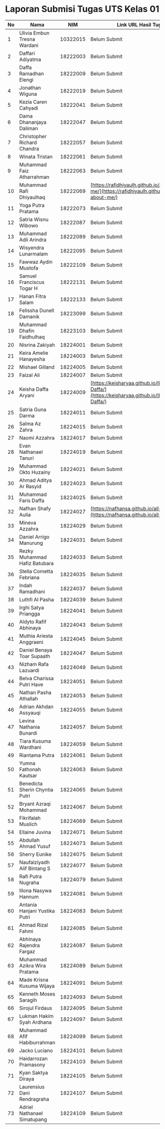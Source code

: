 # Laporan Submisi Tugas UTS Kelas 01

| No | Nama | NIM | Link URL Hasil Tugas |
|----|------|-----|-----------------------|
| 1 | Ulivia Embun Tresna Wardani | 10322015 | Belum Submit |
| 2 | Daffari Adiyatma | 18222003 | Belum Submit |
| 3 | Daffa Ramadhan Elengi | 18222009 | Belum Submit |
| 4 | Jonathan Wiguna | 18222019 | Belum Submit |
| 5 | Kezia Caren Cahyadi | 18222041 | Belum Submit |
| 6 | Dama Dhananjaya Daliman | 18222047 | Belum Submit |
| 7 | Christopher Richard Chandra | 18222057 | Belum Submit |
| 8 | Winata Tristan | 18222061 | Belum Submit |
| 9 | Muhammad Faiz Atharrahman | 18222063 | Belum Submit |
| 10 | Muhammad Rafi Dhiyaulhaq | 18222069 | [https://rafidhiyaulh.github.io/all-about-me/](https://rafidhiyaulh.github.io/all-about-me/) |
| 11 | Yoga Putra Pratama | 18222073 | Belum Submit |
| 12 | Satria Wisnu Wibowo | 18222087 | Belum Submit |
| 13 | Muhammad Adli Arindra | 18222089 | Belum Submit |
| 14 | Wisyendra Lunarmalam | 18222095 | Belum Submit |
| 15 | Fawwaz Aydin Mustofa | 18222109 | Belum Submit |
| 16 | Samuel Franciscus Togar H | 18222131 | Belum Submit |
| 17 | Hanan Fitra Salam | 18222133 | Belum Submit |
| 18 | Felissha Dunell Damanik | 18223099 | Belum Submit |
| 19 | Muhammad Dhafin Faidhulhaq | 18223103 | Belum Submit |
| 20 | Nisrina Zakiyah | 18224001 | Belum Submit |
| 21 | Keira Amelie Hanayesha | 18224003 | Belum Submit |
| 22 | Mishael Gilland | 18224005 | Belum Submit |
| 23 | Faizal Ali | 18224007 | Belum Submit |
| 24 | Keisha Daffa Aryani | 18224009 | [https://keisharyaa.github.io/II2100_Keisha-Daffa/](https://keisharyaa.github.io/II2100_Keisha-Daffa/) |
| 25 | Satria Guna Darma | 18224011 | Belum Submit |
| 26 | Salma Az Zahra | 18224015 | Belum Submit |
| 27 | Naomi Azzahra | 18224017 | Belum Submit |
| 28 | Evan Nathanael Tanuri | 18224019 | Belum Submit |
| 29 | Muhammad Okto Huzainy | 18224021 | Belum Submit |
| 30 | Ahmad Aditya Ar Rasyid | 18224023 | Belum Submit |
| 31 | Muhammad Faris Daffa | 18224025 | Belum Submit |
| 32 | Nafhan Shafy Aulia | 18224027 | [https://nafhansa.github.io/all-about-me/](https://nafhansa.github.io/all-about-me/) |
| 33 | Mineva Azzahra | 18224029 | Belum Submit |
| 34 | Daniel Arrigo Manurung | 18224031 | Belum Submit |
| 35 | Rezky Muhammad Hafiz Batubara | 18224033 | Belum Submit |
| 36 | Stella Cometta Febriana | 18224035 | Belum Submit |
| 37 | Indah Ramadhani | 18224037 | Belum Submit |
| 38 | Luthfi Al Pasha | 18224039 | Belum Submit |
| 39 | Irghi Satya Priangga | 18224041 | Belum Submit |
| 40 | Aldyto Rafif Abhinaya | 18224043 | Belum Submit |
| 41 | Muthia Ariesta Anggraeni | 18224045 | Belum Submit |
| 42 | Daniel Benaya Toar Supaath | 18224047 | Belum Submit |
| 43 | Nizham Rafa Lazuardi | 18224049 | Belum Submit |
| 44 | Belva Charissa Putri Have | 18224051 | Belum Submit |
| 45 | Nathan Pasha Athallah | 18224053 | Belum Submit |
| 46 | Adrian Akhdan Assyauqi | 18224055 | Belum Submit |
| 47 | Levina Nathania Bunardi | 18224057 | Belum Submit |
| 48 | Tiara Kusuma Wardhani | 18224059 | Belum Submit |
| 49 | Riantama Putra | 18224061 | Belum Submit |
| 50 | Yumna Fathonah Kautsar | 18224063 | Belum Submit |
| 51 | Benedicta Sherin Chyntia Putri | 18224065 | Belum Submit |
| 52 | Bryant Azraqi Mohammad | 18224067 | Belum Submit |
| 53 | Fikrifalah Muslich | 18224069 | Belum Submit |
| 54 | Ellaine Juvina | 18224071 | Belum Submit |
| 55 | Abdullah Ahmad Yusuf | 18224073 | Belum Submit |
| 56 | Sherry Eunike | 18224075 | Belum Submit |
| 57 | Naufalziyadh Alif Bintang S | 18224077 | Belum Submit |
| 58 | Rafi Putra Nugraha | 18224079 | Belum Submit |
| 59 | Illona Nasywa Hannum | 18224081 | Belum Submit |
| 60 | Antania Hanjani Yustika Putri | 18224083 | Belum Submit |
| 61 | Ahmad Rizal Fahmi | 18224085 | Belum Submit |
| 62 | Abhinaya Rajendra Fargaz | 18224087 | Belum Submit |
| 63 | Muhammad Azikra Wira Pratama | 18224089 | Belum Submit |
| 64 | Made Krisna Kusuma Wijaya | 18224091 | Belum Submit |
| 65 | Kenneth Moses Saragih | 18224093 | Belum Submit |
| 66 | Sirojul Firdaus | 18224095 | Belum Submit |
| 67 | Lukman Hakim Syah Ardhana | 18224097 | Belum Submit |
| 68 | Muhammad Afif Habiburrahman | 18224099 | Belum Submit |
| 69 | Jacko Luciano | 18224101 | Belum Submit |
| 70 | Haidarrozan Pramasony | 18224103 | Belum Submit |
| 71 | Kyan Saktya Diraya | 18224105 | Belum Submit |
| 72 | Laurensius Dani Rendragraha | 18224107 | Belum Submit |
| 73 | Adriel Nathanael Simatupang | 18224109 | Belum Submit |